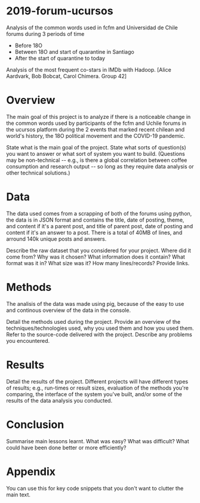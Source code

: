 # 2019-forum-ucursos
Analysis of the common words used in fcfm and Universidad de Chile forums during 3 periods of time
- Before 18O
- Between 18O and start of quarantine in Santiago
- After the start of quarantine to today

Analysis of the most frequent co-stars in IMDb with Hadoop. [Alice Aardvark, Bob Bobcat, Carol Chimera. Group 42]

# Overview
The main goal of this project is to analyze if there is a noticeable change in the common words used by participants of the fcfm and Uchile forums in the ucursos platform during the 2 events that marked recent chilean and world's history, the 18O political movement and the COVID-19 pandemic.

State what is the main goal of the project. State what sorts of question(s) you want to answer or what sort of system you want to build. (Questions may be non-technical -- e.g., is there a global correlation between coffee consumption and research output -- so long as they require data analysis or other technical solutions.)

# Data
The data used comes from a scrapping of both of the forums using python, the data is in JSON format and contains the title, date of posting, theme, and content if it's a parent post, and title of parent post, date of posting and content if it's an answer to a post. There is a total of 40MB of lines, and arround 140k unique posts and answers.

Describe the raw dataset that you considered for your project. Where did it come from? Why was it chosen? What information does it contain? What format was it in? What size was it? How many lines/records? Provide links.

# Methods
The analisis of the data was made using pig, because of the easy to use and continous overview of the data in the console.

Detail the methods used during the project. Provide an overview of the techniques/technologies used, why you used them and how you used them. Refer to the source-code delivered with the project. Describe any problems you encountered.

# Results

Detail the results of the project. Different projects will have different types of results; e.g., run-times or result sizes, evaluation of the methods you're comparing, the interface of the system you've built, and/or some of the results of the data analysis you conducted.

# Conclusion

Summarise main lessons learnt. What was easy? What was difficult? What could have been done better or more efficiently?

# Appendix

You can use this for key code snippets that you don't want to clutter the main text.
